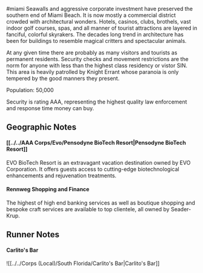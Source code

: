 #miami
Seawalls and aggressive corporate investment have preserved the southern end of Miami Beach. It is now mostly a commercial district crowded with architectural wonders. Hotels, casinos, clubs, brothels, vast indoor golf courses, spas, and all manner of tourist attractions are layered in fanciful, colorful skyrakers. The decades long trend in architecture has been for buildings to resemble magical critters and spectacular animals.  
  
At any given time there are probably as many visitors and tourists as permanent residents. Security checks and movement restrictions are the norm for anyone with less than the highest class residency or vistor SIN. This area is heavily patrolled by Knight Errant whose paranoia is only tempered by the good manners they present.   
  
Population: 50,000  
  
Security is rating AAA, representing the highest quality law enforcement and response time money can buy.

## Geographic Notes

#### [[../../AAA Corps/Evo/Pensodyne BioTech Resort|Pensodyne BioTech Resort]]
EVO BioTech Resort is an extravagant vacation destination owned by EVO Corporation. It offers guests access to cutting-edge biotechnological enhancements and rejuvenation treatments.
#### Rennweg Shopping and Finance

The highest of high end banking services as well as boutique shopping and bespoke craft services are available to top clientele, all owned by Seader-Krup.

## Runner Notes

#### Carlito's Bar
![[../../Corps (Local)/South Florida/Carlito's Bar|Carlito's Bar]]